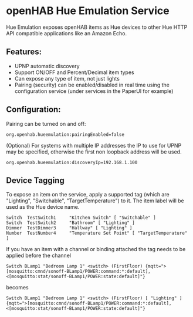# openHAB Hue Emulation Service

Hue Emulation exposes openHAB items as Hue devices to other Hue HTTP API compatible applications like an Amazon Echo.  

## Features:

*   UPNP automatic discovery
*   Support ON/OFF and Percent/Decimal item types
*   Can expose any type of item, not just lights
*   Pairing (security) can be enabled/disabled in real time using the configuration service (under services in the PaperUI for example)  

## Configuration:

Pairing can be turned on and off:

```
org.openhab.hueemulation:pairingEnabled=false
```

(Optional) For systems with multiple IP addresses the IP to use for UPNP may be specified, otherwise the first non loopback address will be used.

```
org.openhab.hueemulation:discoveryIp=192.168.1.100
```

## Device Tagging

To expose an item on the service, apply a supported tag (which are "Lighting", "Switchable", "TargetTemperature") to it.
The item label will be used as the Hue device name.

```
Switch  TestSwitch1     "Kitchen Switch" [ "Switchable" ]
Switch  TestSwitch2     "Bathroom" [ "Lighting" ]
Dimmer  TestDimmer3     "Hallway" [ "Lighting" ]
Number  TestNumber4     "Temperature Set Point" [ "TargetTemperature" ]
```
If you have an item with a channel or binding attached the tag needs to be applied before the channel
```
Switch BLamp1 "Bedroom Lamp 1" <switch> (FirstFloor) {mqtt=">[mosquitto:cmnd/sonoff-BLamp1/POWER:command:*:default],<[mosquitto:stat/sonoff-BLamp1/POWER:state:default]"}
```
becomes
```
Switch BLamp1 "Bedroom Lamp 1" <switch> (FirstFloor) [ "Lighting" ] {mqtt=">[mosquitto:cmnd/sonoff-BLamp1/POWER:command:*:default],<[mosquitto:stat/sonoff-BLamp1/POWER:state:default]"}
```
